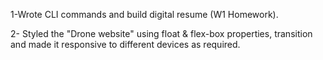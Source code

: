 1-Wrote CLI commands and build digital resume (W1 Homework).

2- Styled the "Drone website" using float & flex-box properties, transition and made it responsive to different devices as required.
